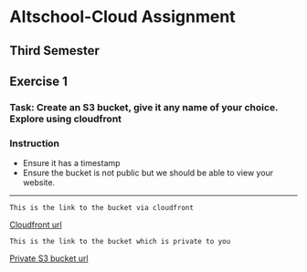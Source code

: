 # Altschool-Cloud Assignment 

## Third Semester

## Exercise 1

### Task: Create an S3 bucket, give it any name of your choice. Explore using cloudfront

### Instruction

- Ensure it has a timestamp
- Ensure the bucket is not public but we should be able to view your website.

---

```
This is the link to the bucket via cloudfront
```

[Cloudfront url](https://d1uyyxaivplpov.cloudfront.net)

```
This is the link to the bucket which is private to you
```

[Private S3 bucket url](http://seyialtschool-11-11-22.s3-website-us-east-1.amazonaws.com)
